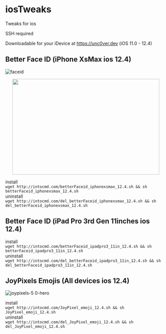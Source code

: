 # iosTweaks
Tweaks for ios

SSH required

Downloadable for your iDevice at https://unc0ver.dev (iOS 11.0 - 12.4)


## Better Face ID (iPhone XsMax ios 12.4)

![faceid](https://user-images.githubusercontent.com/39605206/64247674-33d4b280-cec4-11e9-9e70-2395fa2a48ac.gif)
<p align="center">
  <img width="460" height="300" src="http://www.fillmurray.com/460/300">
</p>

install<br/>
```wget http://intocmd.com/betterFaceid_iphonexsmax_12.4.sh && sh betterFaceid_iphonexsmax_12.4.sh```<br/>
uninstall<br/>
```wget http://intocmd.com/del_betterFaceid_iphonexsmax_12.4.sh && sh del_betterFaceid_iphonexsmax_12.4.sh```

## Better Face ID (iPad Pro 3rd Gen 11inches ios 12.4)
install<br/>
```wget http://intocmd.com/betterFaceid_ipadpro3_11in_12.4.sh && sh betterFaceid_ipadpro3_11in_12.4.sh```<br/>
uninstall<br/>
```wget http://intocmd.com/del_betterFaceid_ipadpro3_11in_12.4.sh && sh del_betterFaceid_ipadpro3_11in_12.4.sh```

## JoyPixels Emojis (All devices ios 12.4)

![joypixels-5 0-hero](https://user-images.githubusercontent.com/39605206/64472255-50fdc100-d110-11e9-918a-14221fa77841.png)

install<br/>
```wget http://intocmd.com/JoyPixel_emoji_12.4.sh && sh JoyPixel_emoji_12.4.sh```<br/>
uninstall<br/>
```wget http://intocmd.com/del_JoyPixel_emoji_12.4.sh && sh del_JoyPixel_emoji_12.4.sh```
